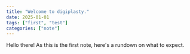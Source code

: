 ```yaml
---
title: "Welcome to digiplasty."
date: 2025-01-01
tags: ["first", "test"]
categories: ["note"]
---
```

Hello there! As this is the first note, here's a rundown on what to expect.